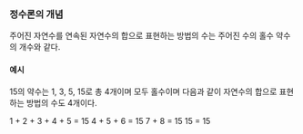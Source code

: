 ### 정수론의 개념
주어진 자연수를 연속된 자연수의 합으로 표현하는 방법의 수는 주어진 수의 홀수 약수의 개수와 같다.

#### 예시
15의 약수는 1, 3, 5, 15로 총 4개이며 모두 홀수이며 다음과 같이 자연수의 합으로 표현하는 방법의 수도 4개이다.

1 + 2 + 3 + 4 + 5 = 15
4 + 5 + 6 = 15
7 + 8 = 15
15 = 15
